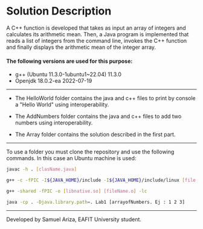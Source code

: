 # Solution Description

A C++ function is developed that takes as input an array of integers and calculates its arithmetic mean. Then, a Java program is implemented that reads a list of integers from the command line, invokes the C++ function and finally displays the arithmetic mean of the integer array.

#### The following versions are used for this purpose:
-  g++ (Ubuntu 11.3.0-1ubuntu1~22.04) 11.3.0
- Openjdk 18.0.2-ea 2022-07-19


------------

- The HelloWorld folder contains the java and c++ files to print by console a "Hello World" using interoperability.

- The AddNumbers folder contains the java and c++ files to add two numbers using interoperability.

- The Array folder contains the solution described in the first part.


------------
To use a folder you must clone the repository and use the following commands. In this case an Ubuntu machine is used:

```bash
javac -h . [clasName.java] 
```
```bash
g++ -c -fPIC -I${JAVA_HOME}/include -I${JAVA_HOME}/include/linux [file.cc] -o [fileName.o]
```
```bash
g++ -shared -fPIC -o [libnative.so] [fileName.o] -lc
```
```bash
java -cp . -Djava.library.path=. Lab1 [arrayofNumbers. Ej : 1 2 3]  
```


------------

Developed by Samuel Ariza, EAFIT University student.
